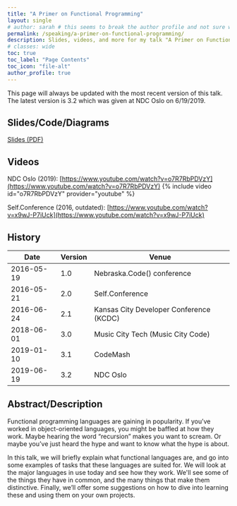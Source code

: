 ```yaml
---
title: "A Primer on Functional Programming"
layout: single
# author: sarah # this seems to break the author profile and not sure why yet
permalink: /speaking/a-primer-on-functional-programming/
description: Slides, videos, and more for my talk "A Primer on Functional Programming"
# classes: wide
toc: true
toc_label: "Page Contents"
toc_icon: "file-alt"
author_profile: true
---
```


This page will always be updated with the most recent version of this talk. 
The latest version is 3.2 which was given at NDC Oslo on 6/19/2019.

## Slides/Code/Diagrams

[Slides (PDF)](https://github.com/geekygirlsarah/talk-a_primer_on_functional_programming/raw/master/A%20Primer%20on%20Functional%20Programming.pdf)

## Videos

NDC Oslo (2019): [https://www.youtube.com/watch?v=o7R7RbPDVzY](https://www.youtube.com/watch?v=o7R7RbPDVzY)
{% include video id="o7R7RbPDVzY" provider="youtube" %}

Self.Conference (2016, outdated):  [https://www.youtube.com/watch?v=x9wJ-P7iUck](https://www.youtube.com/watch?v=x9wJ-P7iUck)

## History

Date | Version | Venue
-----|---------|------
2016-05-19 | 1.0 | Nebraska.Code() conference
2016-05-21 | 2.0 | Self.Conference
2016-06-24 | 2.1 | Kansas City Developer Conference (KCDC)
2018-06-01 | 3.0 | Music City Tech (Music City Code)
2019-01-10 | 3.1 | CodeMash
2019-06-19 | 3.2 | NDC Oslo

## Abstract/Description

Functional programming languages are gaining in popularity. If you’ve worked in object-oriented languages, you might be 
baffled at how they work. Maybe hearing the word “recursion” makes you want to scream. Or maybe you’ve just heard the 
hype and want to know what the hype is about.

In this talk, we will briefly explain what functional languages are, and go into some examples of tasks that these 
languages are suited for. We will look at the major languages in use today and see how they work. We'll see some of the 
things they have in common, and the many things that make them distinctive. Finally, we’ll offer some suggestions on 
how to dive into learning these and using them on your own projects.

<!-- ## Talk Outline

...

## Transcript

...

-->
